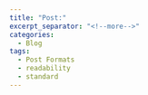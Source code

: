 ```yaml
---
title: "Post:"
excerpt_separator: "<!--more-->"
categories:
  - Blog
tags:
  - Post Formats
  - readability
  - standard
---
```


